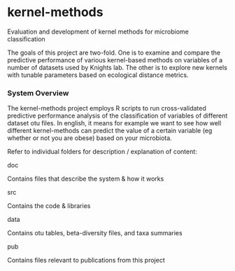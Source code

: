 # kernel-methods
Evaluation and development of kernel methods for microbiome classification

The goals of this project are two-fold. One is to examine and compare the predictive performance of various kernel-based methods on variables of a number of datasets used by Knights lab. The other is to explore new kernels with tunable parameters based on ecological distance metrics. 

<h3> System Overview </h3>
<p>The kernel-methods project employs R scripts to run cross-validated predictive performance analysis of the classification of variables of different dataset otu files. In english, it means for example we want to see how well different kernel-methods can predict the value of a certain variable (eg whether or not you are obese) based on your microbiota. </p>

<p>
</p>


Refer to individual folders for description / explanation of content:
</h4>doc</h4>
<p>Contains files that describe the system & how it works</p>
</h4>src</h4>
<p>Contains the code & libraries</p>
</h4>data</h4>
<p>Contains otu tables, beta-diversity files, and taxa summaries</p>
</h4>pub</h4>
<p>Contains files relevant to publications from this project</p>
